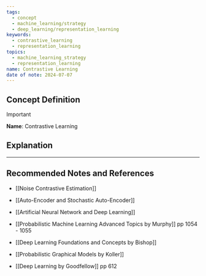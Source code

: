 ```yaml
---
tags:
  - concept
  - machine_learning/strategy
  - deep_learning/representation_learning
keywords:
  - contrastive_learning
  - representation_learning
topics:
  - machine_learning_strategy
  - representation_learning
name: Contrastive Learning
date of note: 2024-07-07
---
```


## Concept Definition

>[!important]
>**Name**: Contrastive Learning



## Explanation





-----------
##  Recommended Notes and References


- [[Noise Contrastive Estimation]]
- [[Auto-Encoder and Stochastic Auto-Encoder]]
- [[Artificial Neural Network and Deep Learning]]



- [[Probabilistic Machine Learning Advanced Topics by Murphy]] pp 1054 - 1055
- [[Deep Learning Foundations and Concepts by Bishop]]
- [[Probabilistic Graphical Models by Koller]]
- [[Deep Learning by Goodfellow]] pp 612